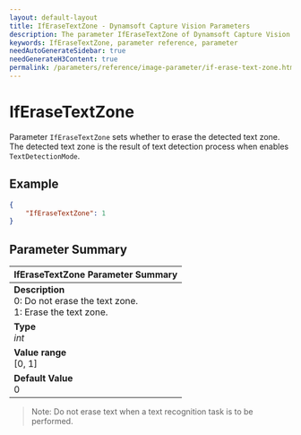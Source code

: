 ```yaml
---
layout: default-layout
title: IfEraseTextZone - Dynamsoft Capture Vision Parameters
description: The parameter IfEraseTextZone of Dynamsoft Capture Vision is for controlling whether to erase the detected text zone.
keywords: IfEraseTextZone, parameter reference, parameter
needAutoGenerateSidebar: true
needGenerateH3Content: true
permalink: /parameters/reference/image-parameter/if-erase-text-zone.html
---
```



# IfEraseTextZone

Parameter `IfEraseTextZone` sets whether to erase the detected text zone. The detected text zone is the result of text detection process when enables `TextDetectionMode`.

## Example

```json
{
    "IfEraseTextZone": 1
}
```

## Parameter Summary

| IfEraseTextZone Parameter Summary |
| :---------------------------------- |
| **Description**<br>0: Do not erase the text zone.<br>1: Erase the text zone. |
| **Type**<br>*int* |
| **Value range**<br>[0, 1] |
| **Default Value**<br>0 |

>Note: Do not erase text when a text recognition task is to be performed.
